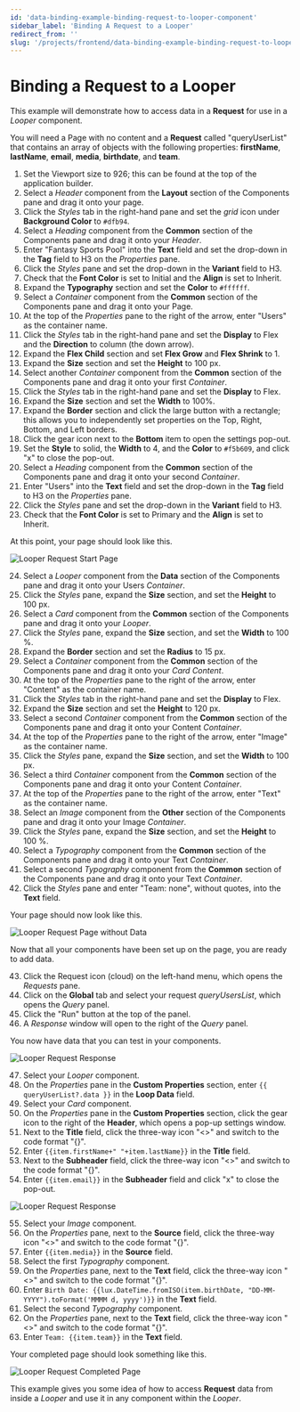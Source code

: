 ```yaml
---
id: 'data-binding-example-binding-request-to-looper-component'
sidebar_label: 'Binding A Request to a Looper'
redirect_from: ''
slug: '/projects/frontend/data-binding-example-binding-request-to-looper-component'
---
```


# Binding a Request to a Looper

This example will demonstrate how to access data in a **Request** for use in a *Looper* component.

You will need a Page with no content and a **Request** called "queryUserList" that contains an array of objects with the following properties: **firstName**, **lastName**, **email**, **media**, **birthdate**, and **team**.

1. Set the Viewport size to 926; this can be found at the top of the application builder.
2. Select a *Header* component from the **Layout** section of the Components pane and drag it onto your page. 
3. Click the *Styles* tab in the right-hand pane and set the *grid* icon under **Background Color** to `#dfb94`.
4. Select a *Heading* component from the **Common** section of the Components pane and drag it onto your *Header*.
5. Enter "Fantasy Sports Pool" into the **Text** field and set the drop-down in the **Tag** field to H3 on the *Properties* pane.
6. Click the *Styles* pane and set the drop-down in the **Variant** field to H3.
7. Check that the **Font Color** is set to Initial and the **Align** is set to Inherit.
8. Expand the **Typography** section and set the **Color** to `#ffffff`.
9. Select a *Container* component from the **Common** section of the Components pane and drag it onto your Page.
10. At the top of the *Properties* pane to the right of the arrow, enter "Users" as the container name.
11. Click the *Styles* tab in the right-hand pane and set the **Display** to Flex and the **Direction** to column (the down arrow).
12. Expand the **Flex Child** section and set **Flex Grow** and **Flex Shrink** to 1.
13. Expand the **Size** section and set the **Height** to 100 px.
14. Select another *Container* component from the **Common** section of the Components pane and drag it onto your first *Container*.
15. Click the *Styles* tab in the right-hand pane and set the **Display** to Flex.
16. Expand the **Size** section and set the **Width** to 100%.
17. Expand the **Border** section and click the large button with a rectangle; this allows you to independently set properties on the Top, Right, Bottom, and Left borders.
18. Click the gear icon next to the **Bottom** item to open the settings pop-out.
19. Set the **Style** to solid, the **Width** to 4, and the **Color** to `#f5b609`, and click "x" to close the pop-out.
20. Select a *Heading* component from the **Common** section of the Components pane and drag it onto your second *Container*.
21. Enter "Users" into the **Text** field and set the drop-down in the **Tag** field to H3 on the *Properties* pane.
22. Click the *Styles* pane and set the drop-down in the **Variant** field to H3.
23. Check that the **Font Color** is set to Primary and the **Align** is set to Inherit.

At this point, your page should look like this.

![Looper Request Start Page](./_images/ab-state-looper-request-1.png)

24. Select a *Looper* component from the **Data** section of the Components pane and drag it onto your Users *Container*.
25. Click the *Styles* pane, expand the **Size** section, and set the **Height** to 100 px.
26. Select a *Card* component from the **Common** section of the Components pane and drag it onto your *Looper*.
27. Click the *Styles* pane, expand the **Size** section, and set the **Width** to 100 %.
28. Expand the **Border** section and set the **Radius** to 15 px.
29. Select a *Container* component from the **Common** section of the Components pane and drag it onto your *Card Content*.
30. At the top of the *Properties* pane to the right of the arrow, enter "Content" as the container name.
31. Click the *Styles* tab in the right-hand pane and set the **Display** to Flex.
32. Expand the **Size** section and set the **Height** to 120 px.
33. Select a second *Container* component from the **Common** section of the Components pane and drag it onto your Content *Container*.
34. At the top of the *Properties* pane to the right of the arrow, enter "Image" as the container name.
35. Click the *Styles* pane, expand the **Size** section, and set the **Width** to 100 px.
36. Select a third *Container* component from the **Common** section of the Components pane and drag it onto your Content *Container*.
37. At the top of the *Properties* pane to the right of the arrow, enter "Text" as the container name.
38. Select an *Image* component from the **Other** section of the Components pane and drag it onto your Image *Container*.
39. Click the *Styles* pane, expand the **Size** section, and set the **Height** to 100 %.
40. Select a *Typography* component from the **Common** section of the Components pane and drag it onto your Text *Container*.
41. Select a second *Typography* component from the **Common** section of the Components pane and drag it onto your Text *Container*.
42. Click the *Styles* pane and enter "Team: none", without quotes, into the **Text** field.

Your page should now look like this.

![Looper Request Page without Data](./_images/ab-state-looper-request-2.png)

Now that all your components have been set up on the page, you are ready to add data.

43. Click the Request icon (cloud) on the left-hand menu, which opens the *Requests* pane.
44. Click on the **Global** tab and select your request *queryUsersList*, which opens the *Query* panel.
45. Click the "Run" button at the top of the panel.
46. A *Response* window will open to the right of the *Query* panel.

You now have data that you can test in your components.

![Looper Request Response](./_images/ab-state-looper-request-3.png)

47. Select your *Looper* component.
48. On the *Properties* pane in the **Custom Properties** section, enter `{{ queryUserList?.data }}` in the **Loop Data** field.
49. Select your *Card* component.
50. On the *Properties* pane in the **Custom Properties** section, click the gear icon to the right of the **Header**, which opens a pop-up settings window.
51. Next to the **Title** field, click the three-way icon "\<\>" and switch to the code format "{}". 
52. Enter `{{item.firstName+" "+item.lastName}}` in the **Title** field.
53. Next to the **Subheader** field, click the three-way icon "\<\>" and switch to the code format "{}". 
54. Enter `{{item.email}}` in the **Subheader** field and click "x" to close the pop-out.

![Looper Request Response](./_images/ab-state-looper-request-4.png)

55. Select your *Image* component.
56. On the *Properties* pane, next to the **Source** field, click the three-way icon "\<\>" and switch to the code format "{}". 
58. Enter `{{item.media}}` in the **Source** field.
59. Select the first *Typography* component.
60. On the *Properties* pane, next to the **Text** field, click the three-way icon "\<\>" and switch to the code format "{}". 
61. Enter `Birth Date: {{lux.DateTime.fromISO(item.birthDate, "DD-MM-YYYY").toFormat('MMMM d, yyyy')}}` in the **Text** field.
62. Select the second *Typography* component.
63. On the *Properties* pane, next to the **Text** field, click the three-way icon "\<\>" and switch to the code format "{}". 
64. Enter `Team: {{item.team}}` in the **Text** field.

Your completed page should look something like this.

![Looper Request Completed Page](./_images/ab-state-looper-request-5.png)

This example gives you some idea of how to access **Request** data from inside a *Looper* and use it in any component within the *Looper*.